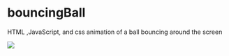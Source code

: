 # bouncingBall
HTML ,JavaScript, and css  animation of a ball bouncing around the screen

<img src="![1](https://user-images.githubusercontent.com/14944408/232824667-f2e236bb-dba2-4ce2-9231-044d065e782e.png)"/>
